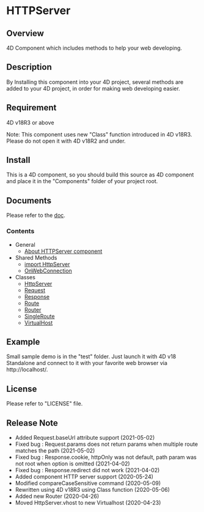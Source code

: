 # HTTPServer

## Overview

4D Component which includes methods to help your web developing.

## Description

By Installing this component into your 4D project, several methods are added to your 4D project, in order for making web developing easier.

## Requirement

4D v18R3 or above

Note: This component uses new "Class" function introduced in 4D v18R3. Please do not open it with 4D v18R2 and under.

## Install

This is a 4D component, so you should build this source as 4D component and place it in the "Components" folder of your project root.

## Documents

Please refer to the [doc](https://koichiharadaendor.github.io/HTTPServer/).

### Contents

- General
    - [About HTTPServer component](https://koichiharadaendor.github.io/HTTPServer/src/Documentation/Home.html)
- Shared Methods
    - [import HttpServer](https://koichiharadaendor.github.io/HTTPServer/src/Documentation/Methods/import%20HttpServer.html)
    - [OnWebConnection](https://koichiharadaendor.github.io/HTTPServer/src/Documentation/Methods/OnWebConnection.html)
- Classes
    - [HttpServer](https://koichiharadaendor.github.io/HTTPServer/src/Documentation/Classes/HttpServer-Class.html)
    - [Request](https://koichiharadaendor.github.io/HTTPServer/src/Documentation/Classes/Request-Class.html)
    - [Response](https://koichiharadaendor.github.io/HTTPServer/src/Documentation/Classes/Response-Class.html)
    - [Route](https://koichiharadaendor.github.io/HTTPServer/src/Documentation/Classes/Route-Class.html)
    - [Router](https://koichiharadaendor.github.io/HTTPServer/src/Documentation/Classes/Router-Class.html)
    - [SingleRoute](https://koichiharadaendor.github.io/HTTPServer/src/Documentation/Classes/SingleRoute-Class.html)
    - [VirtualHost](https://koichiharadaendor.github.io/HTTPServer/src/Documentation/Classes/VirtualHost-Class.html)

## Example

Small sample demo is in the "test" folder. Just launch it with 4D v18 Standalone and connect to it with your favorite web browser via http://localhost/.

## License

Please refer to "LICENSE" file.

## Release Note

- Added Request.baseUrl attribute support  (2021-05-02)
- Fixed bug : Request.params does not return params when multiple route matches the path  (2021-05-02)  
- Fixed bug : Response.cookie, httpOnly was not default, path param was not root when option is omitted  (2021-04-02)
- Fixed bug : Response.redirect did not work (2021-04-02)
- Added component HTTP server support (2020-05-24)
- Modified compareCaseSensitive command (2020-05-09)
- Rewritten using 4D v18R3 using Class function (2020-05-06)
- Added new Router (2020-04-26)
- Moved HttpServer.vhost to new Virtualhost (2020-04-23)
